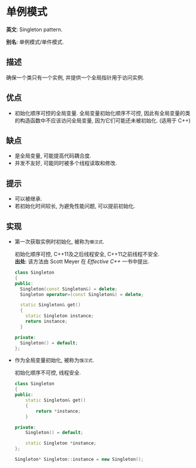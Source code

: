 # 单例模式

**英文**: Singleton pattern.  

**别名**: 单例模式/单件模式.  

## 描述

确保一个类只有一个实例, 并提供一个全局指针用于访问实例.  

## 优点

- 初始化顺序可控的全局变量. 全局变量初始化顺序不可控, 因此有全局变量的类的构造函数中不应该访问全局变量, 因为它们可能还未被初始化. (适用于 C++)

## 缺点

- 是全局变量, 可能提高代码耦合度.
- 并发不友好, 可能同时被多个线程读取和修改.

## 提示

- 可以被继承.
- 若初始化时间较长, 为避免性能问题, 可以提前初始化.

## 实现

- 第一次获取实例时初始化, 被称为`懒汉式`.  

  初始化顺序可控, C++11及之后线程安全, C++11之前线程不安全.  
  **出处**: 该方法由 Scott Meyer 在 *Effective C++* 一书中提出.  

  ```cpp
  class Singleton
  {
  public:
    Singleton(const Singleton&) = delete;
    Singleton operator=(const Singleton&) = delete;

    static Singleton& get()
    {
      static Singleton instance;
      return instance;
    }

  private:
    Singleton() = default;
  };
  ```

- 作为全局变量初始化, 被称为`饿汉式`.  

  初始化顺序不可控, 线程安全.  

  ```cpp
  class Singleton
  {
  public:
      static Singleton& get()
      {
          return *instance;
      }

  private:
      Singleton() = default;

      static Singleton *instance;
  };

  Singleton* Singleton::instance = new Singleton();
  ```
  